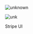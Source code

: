 ![unknown](https://user-images.githubusercontent.com/93942770/173639872-86bf0f4b-169d-4b7d-940a-12d18a9b6b90.png)


![unk](https://user-images.githubusercontent.com/93942770/173641457-e5509738-7579-43d6-b693-a9b9f5576bc1.jpg)



Stripe UI
